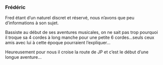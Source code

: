### Frédéric

Fred étant d’un naturel discret et réservé, nous n’avons que peu d’informations à son sujet.

Bassiste au début de ses aventures musicales, on ne sait pas trop pourquoi il troque sa 4 cordes à long manche pour une petite 6 cordes...seuls ceux amis avec lui à cette époque pourraient l’expliquer...

Heureusement pour nous il croise la route de JP et c’est le début d’une longue aventure...

